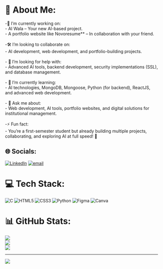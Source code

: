 # 💫 About Me:
-🔭 I’m currently working on:  <br>  - AI Wala – Your new AI-based project.  <br>  - A portfolio website like Novoresume** – In collaboration with your friend.  <br><br>-🛠️ I’m looking to collaborate on: <br>  - AI development, web development, and portfolio-building projects.  <br><br>- 🤝 I’m looking for help with:  <br>  - Advanced AI tools, backend development, security implementations (SSL), and database management.  <br><br>- 🌱 I’m currently learning:  <br>  - AI technologies, MongoDB, Mongoose, Python (for backend), ReactJS, and advanced web development.  <br><br>- 💬 Ask me about:  <br>  - Web development, AI tools, portfolio websites, and digital solutions for institutional management.  <br><br>-⚡ Fun fact:  <br>  - You’re a first-semester student but already building multiple projects, collaborating, and exploring AI at full speed! 🚀  


## 🌐 Socials:
[![LinkedIn](https://img.shields.io/badge/LinkedIn-%230077B5.svg?logo=linkedin&logoColor=white)](https://linkedin.com/in/surajit-sadhukhan-4b5b62324) [![email](https://img.shields.io/badge/Email-D14836?logo=gmail&logoColor=white)](mailto:surajitsadhukhan870@gmail.com) 

# 💻 Tech Stack:
![C](https://img.shields.io/badge/c-%2300599C.svg?style=for-the-badge&logo=c&logoColor=white) ![HTML5](https://img.shields.io/badge/html5-%23E34F26.svg?style=for-the-badge&logo=html5&logoColor=white) ![CSS3](https://img.shields.io/badge/css3-%231572B6.svg?style=for-the-badge&logo=css3&logoColor=white) ![Python](https://img.shields.io/badge/python-3670A0?style=for-the-badge&logo=python&logoColor=ffdd54) ![Figma](https://img.shields.io/badge/figma-%23F24E1E.svg?style=for-the-badge&logo=figma&logoColor=white) ![Canva](https://img.shields.io/badge/Canva-%2300C4CC.svg?style=for-the-badge&logo=Canva&logoColor=white)
# 📊 GitHub Stats:
![](https://github-readme-stats.vercel.app/api?username=Suro026&theme=dark&hide_border=false&include_all_commits=false&count_private=false)<br/>
![](https://github-readme-streak-stats.herokuapp.com/?user=Suro026&theme=dark&hide_border=false)<br/>
![](https://github-readme-stats.vercel.app/api/top-langs/?username=Suro026&theme=dark&hide_border=false&include_all_commits=false&count_private=false&layout=compact)

---
[![](https://visitcount.itsvg.in/api?id=Suro026&icon=0&color=0)](https://visitcount.itsvg.in)

<!-- Proudly created with GPRM ( https://gprm.itsvg.in ) -->
